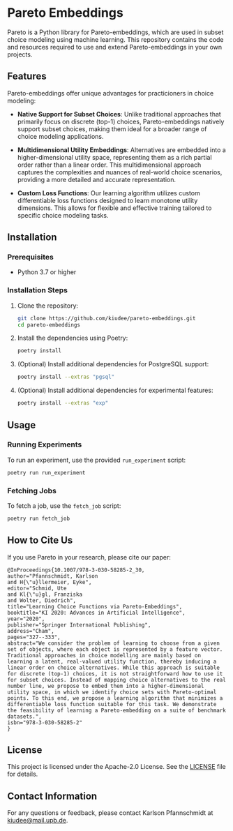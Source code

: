 # Pareto Embeddings

Pareto is a Python library for Pareto-embeddings, which are used in subset choice modeling using machine learning. This repository contains the code and resources required to use and extend Pareto-embeddings in your own projects.

## Features

Pareto-embeddings offer unique advantages for practicioners in choice modeling:

- **Native Support for Subset Choices**: Unlike traditional approaches that primarily focus on discrete (top-1) choices, Pareto-embeddings natively support subset choices, making them ideal for a broader range of choice modeling applications.
  
- **Multidimensional Utility Embeddings**: Alternatives are embedded into a higher-dimensional utility space, representing them as a rich partial order rather than a linear order. This multidimensional approach captures the complexities and nuances of real-world choice scenarios, providing a more detailed and accurate representation.

- **Custom Loss Functions**: Our learning algorithm utilizes custom differentiable loss functions designed to learn monotone utility dimensions. This allows for flexible and effective training tailored to specific choice modeling tasks.


## Installation

### Prerequisites

- Python 3.7 or higher

### Installation Steps

1. Clone the repository:
    ```bash
    git clone https://github.com/kiudee/pareto-embeddings.git
    cd pareto-embeddings
    ```

2. Install the dependencies using Poetry:
    ```bash
    poetry install
    ```

3. (Optional) Install additional dependencies for PostgreSQL support:
    ```bash
    poetry install --extras "pgsql"
    ```

4. (Optional) Install additional dependencies for experimental features:
    ```bash
    poetry install --extras "exp"
    ```

## Usage

### Running Experiments

To run an experiment, use the provided `run_experiment` script:
```bash
poetry run run_experiment
```

### Fetching Jobs

To fetch a job, use the `fetch_job` script:
```bash
poetry run fetch_job
```


## How to Cite Us

If you use Pareto in your research, please cite our paper:

```
@InProceedings{10.1007/978-3-030-58285-2_30,
author="Pfannschmidt, Karlson
and H{\"u}llermeier, Eyke",
editor="Schmid, Ute
and Kl{\"u}gl, Franziska
and Wolter, Diedrich",
title="Learning Choice Functions via Pareto-Embeddings",
booktitle="KI 2020: Advances in Artificial Intelligence",
year="2020",
publisher="Springer International Publishing",
address="Cham",
pages="327--333",
abstract="We consider the problem of learning to choose from a given set of objects, where each object is represented by a feature vector. Traditional approaches in choice modelling are mainly based on learning a latent, real-valued utility function, thereby inducing a linear order on choice alternatives. While this approach is suitable for discrete (top-1) choices, it is not straightforward how to use it for subset choices. Instead of mapping choice alternatives to the real number line, we propose to embed them into a higher-dimensional utility space, in which we identify choice sets with Pareto-optimal points. To this end, we propose a learning algorithm that minimizes a differentiable loss function suitable for this task. We demonstrate the feasibility of learning a Pareto-embedding on a suite of benchmark datasets.",
isbn="978-3-030-58285-2"
}
```

## License

This project is licensed under the Apache-2.0 License. See the [LICENSE](LICENSE) file for details.

## Contact Information

For any questions or feedback, please contact Karlson Pfannschmidt at [kiudee@mail.upb.de](mailto:kiudee@mail.upb.de).
